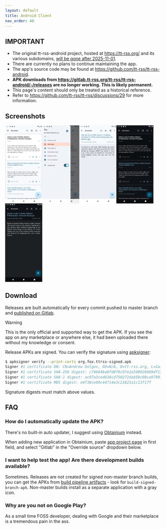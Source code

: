 ```yaml
---
layout: default
title: Android Client
nav_order: 40
---
```


## **IMPORTANT**

* The original tt-rss-android project, hosted at <https://tt-rss.org/> and its various subdomains,
  [will be gone after 2025-11-01](https://community.tt-rss.org/t/the-end-of-tt-rss-org/7164).
* There are currently no plans to continue maintaining the app.
* The app's source code may be found at <https://github.com/tt-rss/tt-rss-android>.
* **APK downloads from <https://gitlab.tt-rss.org/tt-rss/tt-rss-android/-/releases> are no longer working.  This is likely permanent.**
* This page's content should only be treated as a historical reference.
* Refer to <https://github.com/tt-rss/tt-rss/discussions/29> for more information.

## Screenshots

[<img src="images/tt-rss-android/Screenshot_20250509_135136.webp" width="120" align="left" alt="Android app main feed view">](images/tt-rss-android/Screenshot_20250509_135136.webp)

[<img src="images/tt-rss-android/Screenshot_20250509_135154.webp" width="120" align="left" alt="Android app article list">](images/tt-rss-android/Screenshot_20250509_135154.webp)

[<img src="images/tt-rss-android/Screenshot_20250509_135217.webp" width="120" align="left" alt="Android app article view">](images/tt-rss-android/Screenshot_20250509_135217.webp)

[<img src="images/tt-rss-android/Screenshot_20250509_135426.webp" width="120" align="left" alt="Android app settings">](images/tt-rss-android/Screenshot_20250509_135426.webp)

[<img src="images/tt-rss-android/Screenshot_20250509_135438.webp" width="120" alt="Android app preferences">](images/tt-rss-android/Screenshot_20250509_135438.webp)

## Download

Releases are built automatically for every commit pushed to master branch and [published on Gitlab](https://gitlab.tt-rss.org/tt-rss/tt-rss-android/-/releases).

> [!WARNING]
> This is the only official and supported way to get the APK. If you see the app on any marketplace or anywhere else, it had been uploaded there without my knowledge or consent.

Release APKs are signed. You can verify the signature using [apksigner](https://developer.android.com/tools/apksigner):

```sh
$ apksigner verify --print-certs org.fox.ttrss-signed.apk
Signer #1 certificate DN: CN=Andrew Dolgov, OU=N/A, O=tt-rss.org, L=Saint-Petersburg, ST=N/A, C=RU
Signer #1 certificate SHA-256 digest: c74664ba0fd8f8c97e2a548926609df1369236dd9d9d14c0e5c20b8c2b08cf06
Signer #1 certificate SHA-1 digest: ac97a3ced638cd750272dab50c08ca979910dc74
Signer #1 certificate MD5 digest: e4f38ce99c44714e3c21821a1c13717f
```

Signature digests must match above values.

## FAQ

### How do I automatically update the APK?

There's no built-in auto updater, I suggest using [Obtainium](https://obtainium.imranr.dev/) instead.

When adding new application in Obtainium, paste [app project page](https://gitlab.tt-rss.org/tt-rss/tt-rss-android) in first field, and select "Gitlab" in the "Override source" dropdown below.

### I want to help test the app! Are there development builds available?

Sometimes. Releases are not created for signed non-master branch builds, you can get the APKs from [build pipeline artifacts](https://gitlab.tt-rss.org/tt-rss/tt-rss-android/-/jobs) - look for `build-signed-branch-apk`. Non-master builds install as a separate application with a gray icon.

### Why are you not on Google Play?

As a small time FOSS developer, dealing with Google and their marketplace is a tremendous pain in the ass.
